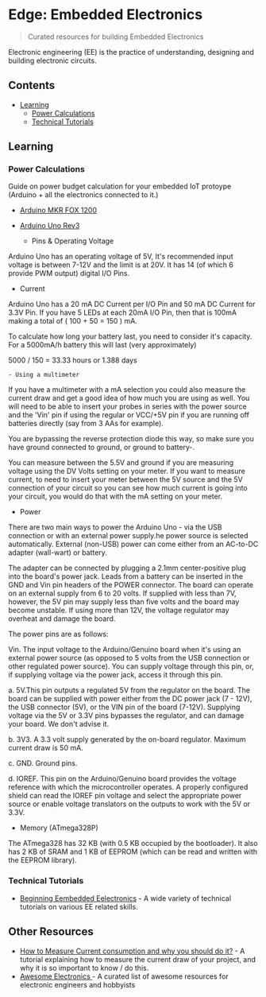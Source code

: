 # Edge: Embedded Electronics 

> Curated resources for building Embedded Electronics

Electronic engineering (EE) is the practice of understanding, designing and building electronic circuits. 



## Contents

<!-- toc -->

- [Learning](#learning)
   * [Power Calculations](#power-calculations)
   * [Technical Tutorials](#technical-tutorials)

<!-- tocstop -->

## Learning

### Power Calculations

Guide on power budget calculation for your embedded IoT protoype (Arduino + all the electronics connected to it.)

 * [Arduino MKR FOX 1200](https://store.arduino.cc/arduino-mkrfox1200)
 * [Arduino Uno Rev3](https://store.arduino.cc/arduino-uno-rev3)
 

   - Pins & Operating Voltage
   
Arduino Uno has an operating voltage of 5V, It's recommended input voltage is between 7-12V and the limit is at 20V. It has 14 (of which 6 provide PWM output) digital I/O Pins.	

   - Current

Arduino Uno has a 20 mA DC Current per I/O Pin and 50 mA DC Current for 3.3V Pin. If you have 5 LEDs at each 20mA I/O Pin, then that is 100mA making a total of ( 100 + 50 = 150 ) mA.
 
To calculate how long your battery last, you need to consider it's capacity. For a 5000mA/h battery this will last (very approximately)

5000 / 150 = 33.33 hours or 1.388 days


    - Using a multimeter 
 
If you have a multimeter with a mA selection you could also measure the current draw and get a good idea of how much you are using as well. You will need to be able to insert your probes in series with the power source and the 'Vin' pin if using the regular or VCC/+5V pin if you are running off batteries directly (say from 3 AAs for example).

You are bypassing the reverse protection diode this way, so make sure you have ground connected to ground, or ground to battery-.

You can measure between the 5.5V and ground if you are measuring voltage using the DV Volts setting on your meter.
If you want to measure current, to need to insert your meter between the 5V source and the 5V connection of your circuit so you can see  how much current is going into your circuit, you would do that with the mA setting on your meter.

- Power

There are two main ways to power the Arduino Uno - via the USB connection or with an external power supply.he power source is selected automatically. External (non-USB) power can come either from an AC-to-DC adapter (wall-wart) or battery. 


The adapter can be connected by plugging a 2.1mm center-positive plug into the board's power jack. Leads from a battery can be inserted in the GND and Vin pin headers of the POWER connector. The board can operate on an external supply from 6 to 20 volts. If supplied with less than 7V, however, the 5V pin may supply less than five volts and the board may become unstable. If using more than 12V, the voltage regulator may overheat and damage the board. 

The power pins are as follows:

Vin. The input voltage to the Arduino/Genuino board when it's using an external power source (as opposed to 5 volts from the USB connection or other regulated power source). You can supply voltage through this pin, or, if supplying voltage via the power jack, access it through this pin.
     
 a. 5V.This pin outputs a regulated 5V from the regulator on the board. The board can be supplied with power either from the DC power jack (7 - 12V), the USB connector (5V), or the VIN pin of the board (7-12V). Supplying voltage via the 5V or 3.3V pins bypasses the regulator, and can damage your board. We don't advise it.
    
 b. 3V3. A 3.3 volt supply generated by the on-board regulator. Maximum current draw is 50 mA.
 
 c. GND. Ground pins.
    
 d. IOREF. This pin on the Arduino/Genuino board provides the voltage reference with which the microcontroller operates. A properly configured shield can read the IOREF pin voltage and select the appropriate power source or enable voltage translators on the outputs to work with the 5V or 3.3V.

 - Memory (ATmega328P)
 
The ATmega328 has 32 KB (with 0.5 KB occupied by the bootloader). It also has 2 KB of SRAM and 1 KB of EEPROM (which can be read and written with the EEPROM library).

### Technical Tutorials
- [Beginning Eembedded Eelectronics](https://www.sparkfun.com/tutorials/category/1) - A wide variety of technical tutorials on various EE related skills.

## Other Resources
- [How to Measure Current consumption and why you should do it?](https://thekurks.net/blog/2018/1/4/measure-current-consumption) - A tutorial explaining how to measure the current draw of your project, and why it is so important to know / do this.
- [ Awesome Electronics ](https://github.com/kitspace/awesome-electronics) - A curated list of awesome resources for electronic engineers and hobbyists
